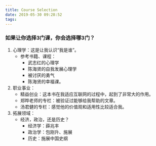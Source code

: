 ```yaml
---
title: Course Selection
date: 2019-05-30 09:28:52
tags:
---
```

### 如果让你选择3门课，你会选择哪3门？
1. 心理学：这是让我认识“我是谁”。
    * 参考书籍、课程：
        * 武志红的心理学
        * 陈海贤的自我发展心理学
        * 被讨厌的勇气
        * 陈海贤的幸福课。
2. 职业事业：
    * 精益创业：这本书在我适应互联网的过程中，起到了非常大的作用。
    * 郑晔老师的专栏：被验证过能够给我帮助的文章。
    * 汤君健的专栏：感觉他的价值观和适用性比较适合我。
3. 拓展领域：
    * 经济，政治，还是历史？
      * 经济学：薛兆丰
      * 政治学：包刚升、施展
      * 历史：施展中国史纲
